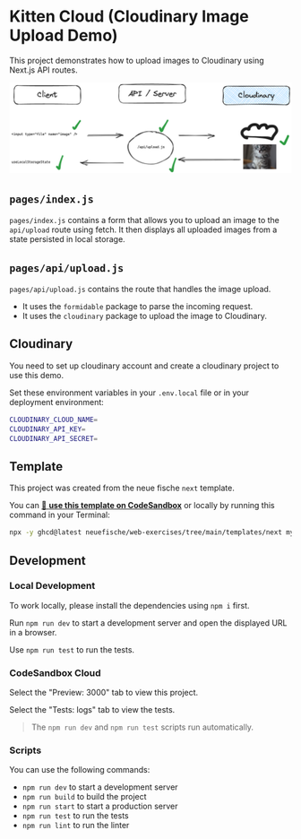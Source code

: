 # Kitten Cloud (Cloudinary Image Upload Demo)

This project demonstrates how to upload images to Cloudinary using Next.js API routes.

![Data Flow](./flow.excalidraw.png)

## `pages/index.js`

`pages/index.js` contains a form that allows you to upload an image to the `api/upload` route using fetch.
It then displays all uploaded images from a state persisted in local storage.

## `pages/api/upload.js`

`pages/api/upload.js` contains the route that handles the image upload.

- It uses the `formidable` package to parse the incoming request.
- It uses the `cloudinary` package to upload the image to Cloudinary.

## Cloudinary

You need to set up cloudinary account and create a cloudinary project to use this demo.

Set these environment variables in your `.env.local` file or in your deployment environment:

```bash
CLOUDINARY_CLOUD_NAME=
CLOUDINARY_API_KEY=
CLOUDINARY_API_SECRET=
```

## Template

This project was created from the neue fische `next` template.

You can [🔗 **use this template on CodeSandbox**](https://codesandbox.io/p/sandbox/github/neuefische/web-exercises/tree/main/templates/next?file=/README.md) or locally by running this command in your Terminal:

```bash
npx -y ghcd@latest neuefische/web-exercises/tree/main/templates/next my-app -i
```

## Development

### Local Development

To work locally, please install the dependencies using `npm i` first.

Run `npm run dev` to start a development server and open the displayed URL in a browser.

Use `npm run test` to run the tests.

### CodeSandbox Cloud

Select the "Preview: 3000" tab to view this project.

Select the "Tests: logs" tab to view the tests.

> The `npm run dev` and `npm run test` scripts run automatically.

### Scripts

You can use the following commands:

- `npm run dev` to start a development server
- `npm run build` to build the project
- `npm run start` to start a production server
- `npm run test` to run the tests
- `npm run lint` to run the linter
